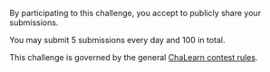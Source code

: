 By participating to this challenge, you accept to publicly share your submissions.

You may submit 5 submissions every day and 100 in total.

This challenge is governed by the general [ChaLearn contest rules](https://www.causality.inf.ethz.ch/GeneralChalearnContestRuleTerms.html).
